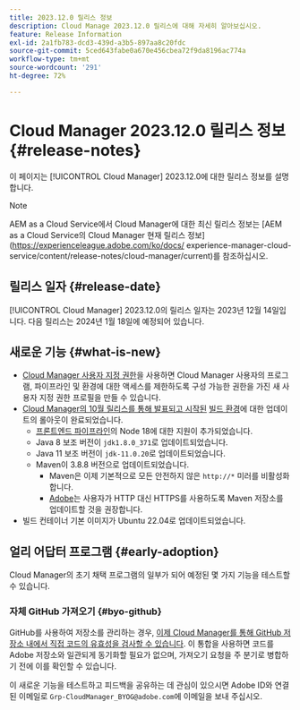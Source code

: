 ```yaml
---
title: 2023.12.0 릴리스 정보
description: Cloud Manage 2023.12.0 릴리스에 대해 자세히 알아보십시오.
feature: Release Information
exl-id: 2a1fb783-dcd3-439d-a3b5-897aa8c20fdc
source-git-commit: 5ced643fabe0a670e456cbea72f9da8196ac774a
workflow-type: tm+mt
source-wordcount: '291'
ht-degree: 72%

---
```


# Cloud Manager 2023.12.0 릴리스 정보 {#release-notes}

이 페이지는 [!UICONTROL Cloud Manager] 2023.12.0에 대한 릴리스 정보를 설명합니다.

>[!NOTE]
>
>AEM as a Cloud Service에서 Cloud Manager에 대한 최신 릴리스 정보는 [AEM as a Cloud Service의 Cloud Manager 현재 릴리스 정보](https://experienceleague.adobe.com/ko/docs/ experience-manager-cloud-service/content/release-notes/cloud-manager/current)를 참조하십시오.

## 릴리스 일자 {#release-date}

[!UICONTROL Cloud Manager] 2023.12.0의 릴리스 일자는 2023년 12월 14일입니다. 다음 릴리스는 2024년 1월 18일에 예정되어 있습니다.

## 새로운 기능 {#what-is-new}

* [Cloud Manager 사용자 지정 권한](/help/using/custom-permissions.md)을 사용하면 Cloud Manager 사용자의 프로그램, 파이프라인 및 환경에 대한 액세스를 제한하도록 구성 가능한 권한을 가진 새 사용자 지정 권한 프로필을 만들 수 있습니다.
* [Cloud Manager의 10월 릴리스를 통해 발표되고 시작된](/help/release-notes/2023/2023-10-0.md) [빌드 환경](/help/getting-started/build-environment.md)에 대한 업데이트의 롤아웃이 완료되었습니다.
   * [프론트엔드 파이프라인](/help/overview/ci-cd-pipelines.md)의 Node 18에 대한 지원이 추가되었습니다.
   * Java 8 보조 버전이 `jdk1.8.0_371`로 업데이트되었습니다.
   * Java 11 보조 버전이 `jdk-11.0.20`로 업데이트되었습니다.
   * Maven이 3.8.8 버전으로 업데이트되었습니다.
      * Maven은 이제 기본적으로 모든 안전하지 않은 `http://*` 미러를 비활성화합니다.
      * [Adobe](/help/getting-started/build-environment.md#https-maven)는 사용자가 HTTP 대신 HTTPS를 사용하도록 Maven 저장소를 업데이트할 것을 권장합니다.
* 빌드 컨테이너 기본 이미지가 Ubuntu 22.04로 업데이트되었습니다.

## 얼리 어답터 프로그램 {#early-adoption}

Cloud Manager의 초기 채택 프로그램의 일부가 되어 예정된 몇 가지 기능을 테스트할 수 있습니다.

### 자체 GitHub 가져오기 {#byo-github}

GitHub를 사용하여 저장소를 관리하는 경우, [이제 Cloud Manager를 통해 GitHub 저장소 내에서 직접 코드의 유효성을 검사할 수 있습니다](/help/managing-code/private-repositories.md). 이 통합을 사용하면 코드를 Adobe 저장소와 일관되게 동기화할 필요가 없으며, 가져오기 요청을 주 분기로 병합하기 전에 이를 확인할 수 있습니다.

이 새로운 기능을 테스트하고 피드백을 공유하는 데 관심이 있으시면 Adobe ID와 연결된 이메일로 `Grp-CloudManager_BYOG@adobe.com`에 이메일을 보내 주십시오.
